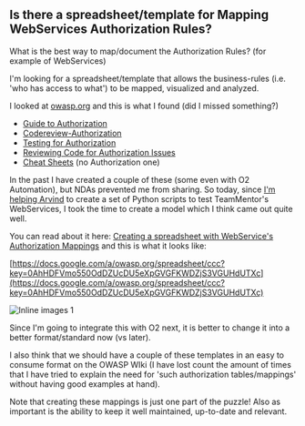 ##  Is there a spreadsheet/template for Mapping WebServices Authorization Rules? 

What is the best way to map/document the Authorization Rules? (for example of WebServices)  

I'm looking for a spreadsheet/template that allows the business-rules (i.e. 'who has access to what') to be mapped, visualized and analyzed.

I looked at [owasp.org](http://owasp.org/) and this is what I found (did I missed something?)

  * [Guide to Authorization](https://www.owasp.org/index.php/Guide_to_Authorization) 
  * [Codereview-Authorization](https://www.owasp.org/index.php/Codereview-Authorization) 
  * [Testing for Authorization](https://www.owasp.org/index.php/Testing_for_Authorization) 
  * [Reviewing Code for Authorization Issues](https://www.owasp.org/index.php/Reviewing_Code_for_Authorization_Issues) 
  * [Cheat Sheets](https://www.owasp.org/index.php/Cheat_Sheets) (no Authorization one)

In the past I have created a couple of these (some even with O2 Automation), but NDAs prevented me from sharing. So today, since [I'm helping Arvind](http://diniscruz.blogspot.co.uk/2012/05/creating-spreadsheet-with-webservices.html) to create a set of Python scripts to test TeamMentor's WebServices, I took the time to create a model which I think came out quite well.

You can read about it here: [Creating a spreadsheet with WebService's Authorization Mappings](http://diniscruz.blogspot.co.uk/2012/05/creating-spreadsheet-with-webservices.html) and this is what it looks like:

[https://docs.google.com/a/owasp.org/spreadsheet/ccc?key=0AhHDFVmo550OdDZUcDU5eXpGVGFKWDZjS3VGUHdUTXc](https://docs.google.com/a/owasp.org/spreadsheet/ccc?key=0AhHDFVmo550OdDZUcDU5eXpGVGFKWDZjS3VGUHdUTXc)

![Inline images 1](images/Spreedsheet_with_autz_4.jpg) 

Since I'm going to integrate this with O2 next, it is better to change it into a better format/standard now (vs later).

I also think that we should have a couple of these templates in an easy to consume format on the OWASP WIki (I have lost count the amount of times that I have tried to explain the need for 'such authorization tables/mappings' without having good examples at hand).

Note that creating these mappings is just one part of the puzzle! Also as important is the ability to keep it well maintained, up-to-date and relevant.